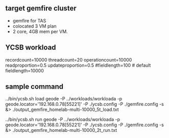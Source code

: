 ## target gemfire cluster
- gemfire for TAS
- colocated 3 VM plan
- 2 core, 4GB mem per VM.

## YCSB workload 
recordcount=10000
threadcount=20
operationcount=10000
readproportion=0.5
updateproportion=0.5
#fieldlength=100 # default
fieldlength=10000

## sample command 
../bin/ycsb.sh load geode -P ../workloads/workloada -p geode.locator='192.168.0.78[55221]' -P ./ycsb.config -P ./gemfire.config -s &> ./output_gemfire_homelab-multi-10000_5t_load.txt

../bin/ycsb.sh run geode -P ../workloads/workloada -p geode.locator='192.168.0.78[55221]' -P ./ycsb.config -P ./gemfire.config -s &> ./output_gemfire_homelab-multi-10000_2t_run.txt
